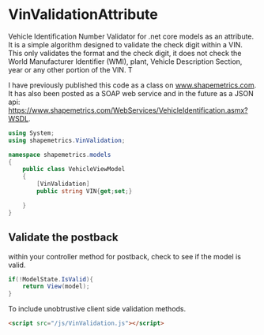 # VinValidationAttribute

Vehicle Identification Number Validator for .net core models as an attribute. It is a simple algorithm designed to validate the check digit within a VIN. This only validates the format and the check digit, it does not check the World Manufacturer Identifier (WMI), plant, Vehicle Description Section, year or any other portion of the VIN. T

I have previously published this code as a class on www.shapemetrics.com. It has also been posted as a SOAP web service and in the future as a JSON api: https://www.shapemetrics.com/WebServices/VehicleIdentification.asmx?WSDL. 


```csharp
using System;
using shapemetrics.VinValidation;

namespace shapemetrics.models
{
	public class VehicleViewModel
	{
		[VinValidation]
		public string VIN{get;set;}

	}
}

```
## Validate the postback
within your controller method for postback, check to see if the model is valid.

```csharp
if(!ModelState.IsValid){
	return View(model);
}


```

To include unobtrustive client side validation methods.

```html
<script src="/js/VinValidation.js"></script>

```